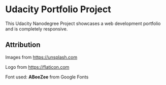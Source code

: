 # Udacity Portfolio Project

This Udacity Nanodegree Project showcases a web development portfolio and is completely responsive.

## Attribution
Images from https://unsplash.com

Logo from https://flaticon.com

Font used: **ABeeZee** from Google Fonts